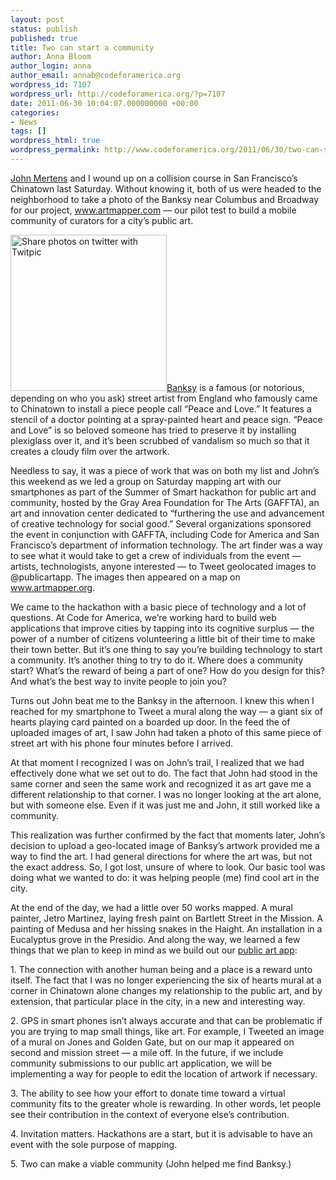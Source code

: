 ```yaml
---
layout: post
status: publish
published: true
title: Two can start a community
author: Anna Bloom
author_login: anna
author_email: annab@codeforamerica.org
wordpress_id: 7107
wordpress_url: http://codeforamerica.org/?p=7107
date: 2011-06-30 10:04:07.000000000 +00:00
categories:
- News
tags: []
wordpress_html: true
wordpress_permalink: http://www.codeforamerica.org/2011/06/30/two-can-start-a-community/
---
```


<p><a href="http://codeforamerica.org/author/john/">John Mertens</a> and I wound up on a collision course in San Francisco’s Chinatown last Saturday. Without knowing it, both of us were headed to the neighborhood to take a photo of the Banksy near Columbus and Broadway for our project, <a href="http://www.artmapper.org">www.artmapper.com</a> — our pilot test to build a mobile community of curators for a city’s public art.</p>
<p><a href="http://twitpic.com/5gv7a7" title="Share photos on twitter with Twitpic"><img alt="Share photos on twitter with Twitpic" class="alignright" height="250" src="http://twitpic.com/show/thumb/5gv7a7.jpg" width="250"/></a><a href="http://en.wikipedia.org/wiki/Banksy">Banksy</a> is a famous (or notorious, depending on who you ask) street artist from England who famously came to Chinatown to install a piece people call “Peace and Love.” It features a stencil of a doctor pointing at a spray-painted heart and peace sign. “Peace and Love” is so beloved someone has tried to preserve it by installing plexiglass over it, and it’s been scrubbed of vandalism so much so that it creates a cloudy film over the artwork. </p>
<p>Needless to say, it was a piece of work that was on both my list and John’s this weekend as we led a group on Saturday mapping art with our smartphones as part of the Summer of Smart hackathon for public art and community, hosted by the Gray Area Foundation for The Arts (GAFFTA), an art and innovation center dedicated to “furthering the use and advancement of creative technology for social good.” Several organizations sponsored the event in conjunction with GAFFTA, including Code for America and San Francisco’s department of information technology. The art finder was a way to see what it would take to get a crew of individuals from the event — artists, technologists, anyone interested — to Tweet geolocated images to @publicartapp. The images then appeared on a map on <a href="http://www.artmapper.org">www.artmapper.org</a>.</p>
<p>We came to the hackathon with a basic piece of technology and a lot of questions.  At Code for America, we’re working hard to build web applications that improve cities by tapping into its cognitive surplus — the power of a number of citizens volunteering a little bit of their time to make their town better. But it’s one thing to say you’re building technology to start a community. It’s another thing to try to do it. Where does a community start? What’s the reward of being a part of one? How do you design for this? And what’s the best way to invite people to join you?</p>
<p>Turns out John beat me to the Banksy in the afternoon. I knew this when I reached for my smartphone to Tweet a mural along the way — a giant six of hearts playing card painted on a boarded up door. In the feed the of uploaded images of art, I saw John had taken a photo of this same piece of street art with his phone four minutes before I arrived.</p>
<p>At that moment I recognized I was on John’s trail, I realized that we had effectively done what we set out to do. The fact that John had stood in the same corner and seen the same work and recognized it as art gave me a different relationship to that corner. I was no longer looking at the art alone, but with someone else. Even if it was just me and John, it still worked like a community.</p>
<p>This realization was further confirmed by the fact that moments later, John’s decision to upload a geo-located image of Banksy’s artwork provided me a way to find the art. I had general directions for where the art was, but not the exact address. So, I got lost, unsure of where to look. Our basic tool was doing what we wanted to do: it was helping people (me) find cool art in the city.</p>
<p>At the end of the day, we had a little over 50 works mapped. A mural painter, Jetro Martinez, laying fresh paint on Bartlett Street in the Mission. A painting of Medusa and her hissing snakes in the Haight. An installation in a Eucalyptus grove in the Presidio. And along the way, we learned a few things that we plan to keep in mind as we build out our <a href="http://codeforamerica.org/?cfa_project=mural-app">public art app</a>:</p>
<p>1. The connection with another human being and a place is a reward unto itself. The fact that I was no longer experiencing the six of hearts mural at a corner in Chinatown alone changes my relationship to the public art, and by extension, that particular place in the city, in a new and interesting way.</p>
<p>2. GPS in smart phones isn’t always accurate and that can be problematic if you are trying to map small things, like art. For example, I Tweeted an image of a mural on Jones and Golden Gate, but on our map it appeared on second and mission street — a mile off. In the future, if we include community submissions to our public art application, we will be implementing a way for people to edit the location of artwork if necessary.</p>
<p>3. The ability to see how your effort to donate time toward a virtual community fits to the greater whole is rewarding. In other words, let people see their contribution in the context of everyone else’s contribution.</p>
<p>4.  Invitation matters. Hackathons are a start, but it is advisable to have an event with the sole purpose of mapping.</p>
<p>5. Two can make a viable community (John helped me find Banksy.)</p>
